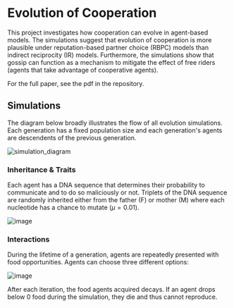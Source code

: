 # Evolution of Cooperation

This project investigates how cooperation can evolve in agent-based models. The simulations suggest that evolution of cooperation is more plausible under reputation-based partner choice (RBPC) models than indirect reciprocity (IR) models. Furthermore, the simulations show that gossip can function as a mechanism to mitigate the effect of free riders (agents that take advantage of cooperative agents).

For the full paper, see the pdf in the repository.

## Simulations
The diagram below broadly illustrates the flow of all evolution simulations. Each generation has a fixed population size and each generation's agents are descendents of the previous generation.

![simulation_diagram](https://github.com/philipp-hellwig/evolution-language-simulation/assets/108931950/62039580-c824-416f-9a1b-b004e3bbfdfe)

### Inheritance & Traits
Each agent has a DNA sequence that determines their probability to communicate and to do so maliciously or not. Triplets of the DNA sequence are randomly inherited either from the father (F) or mother (M) where each nucleotide has a chance to mutate ($\mu=0.01$).

![image](https://github.com/philipp-hellwig/evolution-language-simulation/assets/108931950/0a1e6d4d-edd4-4833-8cf3-317164e23138)

### Interactions
During the lifetime of a generation, agents are repeatedly presented with food opportunities. Agents can choose three different options:

![image](https://github.com/philipp-hellwig/evolution-language-simulation/assets/108931950/9957aea1-e333-4d8d-9c61-74a73f50b10f)

After each iteration, the food agents acquired decays. If an agent drops below 0 food during the simulation, they die and thus cannot reproduce.

